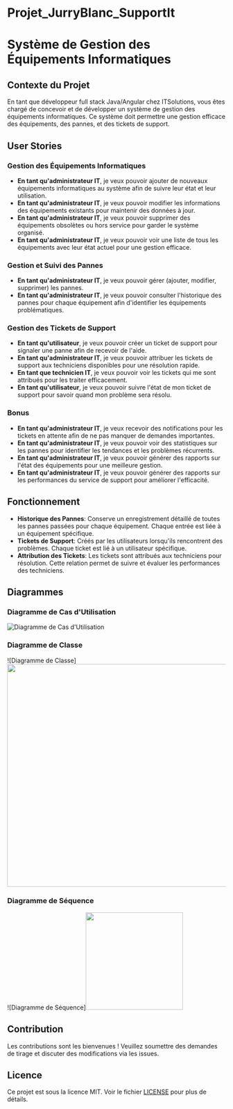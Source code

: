 # Projet_JurryBlanc_SupportIt

# Système de Gestion des Équipements Informatiques

## Contexte du Projet

En tant que développeur full stack Java/Angular chez ITSolutions, vous êtes chargé de concevoir et de développer un système de gestion des équipements informatiques. Ce système doit permettre une gestion efficace des équipements, des pannes, et des tickets de support.

## User Stories

### Gestion des Équipements Informatiques

- **En tant qu'administrateur IT**, je veux pouvoir ajouter de nouveaux équipements informatiques au système afin de suivre leur état et leur utilisation.
- **En tant qu'administrateur IT**, je veux pouvoir modifier les informations des équipements existants pour maintenir des données à jour.
- **En tant qu'administrateur IT**, je veux pouvoir supprimer des équipements obsolètes ou hors service pour garder le système organisé.
- **En tant qu'administrateur IT**, je veux pouvoir voir une liste de tous les équipements avec leur état actuel pour une gestion efficace.

### Gestion et Suivi des Pannes

- **En tant qu'administrateur IT**, je veux pouvoir gérer (ajouter, modifier, supprimer) les pannes.
- **En tant qu'administrateur IT**, je veux pouvoir consulter l'historique des pannes pour chaque équipement afin d'identifier les équipements problématiques.

### Gestion des Tickets de Support

- **En tant qu'utilisateur**, je veux pouvoir créer un ticket de support pour signaler une panne afin de recevoir de l'aide.
- **En tant qu'administrateur IT**, je veux pouvoir attribuer les tickets de support aux techniciens disponibles pour une résolution rapide.
- **En tant que technicien IT**, je veux pouvoir voir les tickets qui me sont attribués pour les traiter efficacement.
- **En tant qu'utilisateur**, je veux pouvoir suivre l'état de mon ticket de support pour savoir quand mon problème sera résolu.

### Bonus

- **En tant qu'administrateur IT**, je veux recevoir des notifications pour les tickets en attente afin de ne pas manquer de demandes importantes.
- **En tant qu'administrateur IT**, je veux pouvoir voir des statistiques sur les pannes pour identifier les tendances et les problèmes récurrents.
- **En tant qu'administrateur IT**, je veux pouvoir générer des rapports sur l'état des équipements pour une meilleure gestion.
- **En tant qu'administrateur IT**, je veux pouvoir générer des rapports sur les performances du service de support pour améliorer l'efficacité.

## Fonctionnement

- **Historique des Pannes**: Conserve un enregistrement détaillé de toutes les pannes passées pour chaque équipement. Chaque entrée est liée à un équipement spécifique.
- **Tickets de Support**: Créés par les utilisateurs lorsqu'ils rencontrent des problèmes. Chaque ticket est lié à un utilisateur spécifique.
- **Attribution des Tickets**: Les tickets sont attribués aux techniciens pour résolution. Cette relation permet de suivre et évaluer les performances des techniciens.

## Diagrammes

### Diagramme de Cas d'Utilisation

![Diagramme de Cas d'Utilisation](./diagrams/use-case-diagram.png)

### Diagramme de Classe

![Diagramme de Classe]<img width="512"  src="https://github.com/user-attachments/assets/cc243b9d-a11e-41a5-bdcb-c0ef38163db4">


### Diagramme de Séquence

![Diagramme de Séquence]<img width="224"  src="https://github.com/user-attachments/assets/c4dc8858-0606-45d0-be0d-5f016551cc65">



## Contribution

Les contributions sont les bienvenues ! Veuillez soumettre des demandes de tirage et discuter des modifications via les issues.

## Licence

Ce projet est sous la licence MIT. Voir le fichier [LICENSE](./LICENSE) pour plus de détails.
